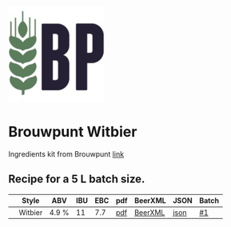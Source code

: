 ![logo](./Brouwpunt_Witbier.jpeg)

# Brouwpunt Witbier

Ingredients kit from Brouwpunt [link](https://brouwpunt.nl/product/brouwpunt-wit-2/)

## Recipe for a 5 L batch size.

|    | Style   | ABV   | IBU | EBC | pdf                           | BeerXML                            | JSON                             | Batch |
|----|---------|-------|-----|-----|-------------------------------|------------------------------------|----------------------------------|-------|
|    | Witbier | 4.9 % | 11  | 7.7 |[pdf](./Brouwpunt_Witbier.pdf) | [BeerXML](./Brouwpunt_Witbier.xml) | [json](./Brouwpunt_Witbier.json) | [#1](../../batches/batch_1/README.md) |
